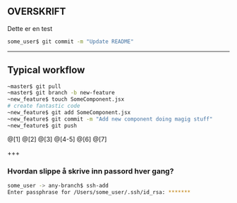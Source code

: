 ## OVERSKRIFT

Dette er en test

```sh
some_user$ git commit -m "Update README"
```
---

## Typical workflow

```sh
~master$ git pull
~master$ git branch -b new-feature
~new_feature$ touch SomeComponent.jsx
# create fantastic code
~new_feature$ git add SomeComponent.jsx
~new_feature$ git commit -m "Add new component doing magig stuff"
~new_feature$ git push
```
@[1]
@[2]
@[3]
@[4-5]
@[6]
@[7]

+++
### Hvordan slippe å skrive inn passord hver gang?

```sh
some_user -> any-branch$ ssh-add
Enter passphrase for /Users/some_user/.ssh/id_rsa: *******
```

